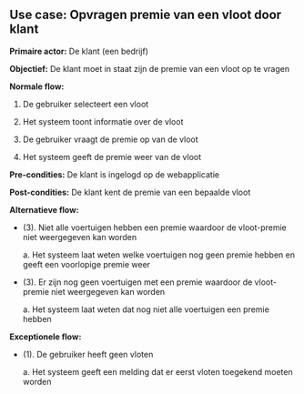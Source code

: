 ## Use case: Opvragen premie van een vloot door klant

**Primaire actor:** De klant (een bedrijf)

**Objectief:** De klant moet in staat zijn de premie van een vloot op te vragen

**Normale flow:**


1. De gebruiker selecteert een vloot

2. Het systeem toont informatie over de vloot

3. De gebruiker vraagt de premie op van de vloot

4. Het systeem geeft de premie weer van de vloot


**Pre-condities:** De klant is ingelogd op de webapplicatie

**Post-condities:** De klant kent de premie van een bepaalde vloot

**Alternatieve flow:**

* (3). Niet alle voertuigen hebben een premie waardoor de vloot-premie niet weergegeven kan worden

  a. Het systeem laat weten welke voertuigen nog geen premie hebben en geeft een voorlopige premie weer

* (3). Er zijn nog geen voertuigen met een premie waardoor de vloot-premie niet weergegeven kan worden

  a. Het systeem laat weten dat nog niet alle voertuigen een premie hebben


**Exceptionele flow:**

* (1). De gebruiker heeft geen vloten

  a. Het systeem geeft een melding dat er eerst vloten toegekend moeten worden
